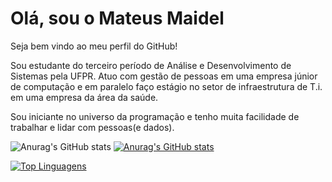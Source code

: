 # Olá, sou o Mateus Maidel

Seja bem vindo ao meu perfil do GitHub!

Sou estudante do terceiro período de Análise e Desenvolvimento de Sistemas pela UFPR. 
Atuo com gestão de pessoas em uma empresa júnior de computação e em paralelo faço 
estágio no setor de infraestrutura de T.i. em uma empresa da área da saúde. 

Sou iniciante no universo da programação e tenho muita facilidade de trabalhar e lidar com pessoas(e dados).


![Anurag's GitHub stats](https://github-readme-stats.vercel.app/api?username=maidell&show_icons=true&theme=dracula)
[![Anurag's GitHub stats](https://github-readme-stats.vercel.app/api?username=maidell)](https://github.com/maidell/github-readme-stats)

[![Top Linguagens](https://github-readme-stats.vercel.app/api/top-langs/?username=maidell&layout=compact)](https://github.com/anuraghazra/github-readme-stats)
